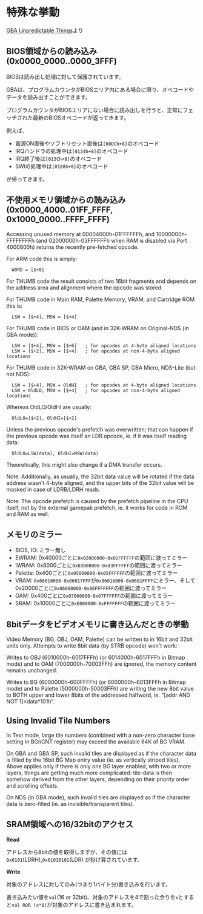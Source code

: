 # 特殊な挙動

[GBA Unpredictable Things](https://problemkaputt.de/gbatek.htm#gbaunpredictablethings)より

## BIOS領域からの読み込み(0x0000_0000..0000_3FFF)

BIOSは読み出し処理に対して保護されています。

GBAは、プログラムカウンタがBIOSエリア内にある場合に限り、オペコードやデータを読み出すことができます。

プログラムカウンタがBIOSエリアにない場合に読み出しを行うと、正常にフェッチされた最新のBIOSオペコードが返ってきます。

例えば、

- 電源ON直後やソフトリセット直後は`[00DCh+8]`のオペコード
- IRQハンドラの処理中は`[0134h+8]`のオペコード
- IRQ終了後は`[013Ch+8]`のオペコード
- SWIの処理中は`[0188h+8]`のオペコード

が帰ってきます。

## 不使用メモリ領域からの読み込み (0x0000_4000..01FF_FFFF, 0x1000_0000..FFFF_FFFF)

Accessing unused memory at 00004000h-01FFFFFFh, and 10000000h-FFFFFFFFh (and 02000000h-03FFFFFFh when RAM is disabled via Port 4000800h) returns the recently pre-fetched opcode. 

For ARM code this is simply:

```
  WORD = [$+8]
```

For THUMB code the result consists of two 16bit fragments and depends on the address area and alignment where the opcode was stored.

For THUMB code in Main RAM, Palette Memory, VRAM, and Cartridge ROM this is:

```
  LSW = [$+4], MSW = [$+4]
```

For THUMB code in BIOS or OAM (and in 32K-WRAM on Original-NDS (in GBA mode)):

```
  LSW = [$+4], MSW = [$+6]   ; for opcodes at 4-byte aligned locations
  LSW = [$+2], MSW = [$+4]   ; for opcodes at non-4-byte aligned locations
```

For THUMB code in 32K-WRAM on GBA, GBA SP, GBA Micro, NDS-Lite (but not NDS):

```
  LSW = [$+4], MSW = OldHI   ; for opcodes at 4-byte aligned locations
  LSW = OldLO, MSW = [$+4]   ; for opcodes at non-4-byte aligned locations
```

Whereas OldLO/OldHI are usually:

```
  OldLO=[$+2], OldHI=[$+2]
```

Unless the previous opcode's prefetch was overwritten; that can happen if the previous opcode was itself an LDR opcode, ie. if it was itself reading data:

```
  OldLO=LSW(data), OldHI=MSW(data)
```

Theoretically, this might also change if a DMA transfer occurs.

Note: Additionally, as usually, the 32bit data value will be rotated if the data address wasn't 4-byte aligned, and the upper bits of the 32bit value will be masked in case of LDRB/LDRH reads.

Note: The opcode prefetch is caused by the prefetch pipeline in the CPU itself, not by the external gamepak prefetch, ie. it works for code in ROM and RAM as well.

## メモリのミラー

- BIOS, IO: ミラー無し
- EWRAM: 0x40000ごとに`0x02000000-0x02FFFFFF`の範囲に渡ってミラー
- IWRAM: 0x8000ごとに`0x03000000-0x03FFFFFF`の範囲に渡ってミラー
- Palette: 0x400ごとに`0x05000000-0x05FFFFFF`の範囲に渡ってミラー
- VRAM: `0x06010000-0x06017FFF`が`0x06018000-0x0601FFFF`にミラー、そして0x20000ごとに`0x06000000-0x06FFFFFFF`の範囲に渡ってミラー
- OAM: 0x400ごとに`0x07000000-0x07FFFFFF`の範囲に渡ってミラー
- SRAM: 0x10000ごとに`0xE000000-0xFFFFFFF`の範囲に渡ってミラー

## 8bitデータをビデオメモリに書き込んだときの挙動

Video Memory (BG, OBJ, OAM, Palette) can be written to in 16bit and 32bit units only. Attempts to write 8bit data (by STRB opcode) won't work: 

Writes to OBJ (6010000h-6017FFFh) (or 6014000h-6017FFFh in Bitmap mode) and to OAM (7000000h-70003FFh) are ignored, the memory content remains unchanged.

Writes to BG (6000000h-600FFFFh) (or 6000000h-6013FFFh in Bitmap mode) and to Palette (5000000h-50003FFh) are writing the new 8bit value to BOTH upper and lower 8bits of the addressed halfword, ie. "[addr AND NOT 1]=data*101h".

## Using Invalid Tile Numbers

In Text mode, large tile numbers (combined with a non-zero character base setting in BGnCNT register) may exceed the available 64K of BG VRAM.

On GBA and GBA SP, such invalid tiles are displayed as if the character data is filled by the 16bit BG Map entry value (ie. as vertically striped tiles). Above applies only if there is only one BG layer enabled, with two or more layers, things are getting much more complicated: tile-data is then somehow derived from the other layers, depending on their priority order and scrolling offsets.

On NDS (in GBA mode), such invalid tiles are displayed as if the character data is zero-filled (ie. as invisible/transparent tiles).

## SRAM領域への16/32bitのアクセス

**Read**

アドレスから8bitの値を取得しますが、その値には `0x0101`(LDRH),`0x01010101`(LDR) が掛け算されています。

**Write**

対象のアドレスに対してのみ(つまり1バイト分)書き込みを行います。

書き込みたい値を`val`(16 or 32bit)、対象のアドレスを4で割った余りを`x`とすると`val ROR (x*8)`が対象のアドレスに書き込まれます。

